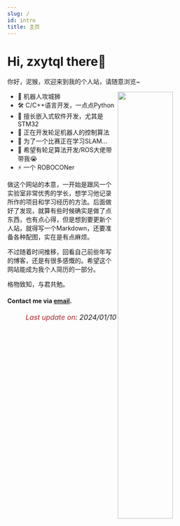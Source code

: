 ```yaml
---
slug: /
id: intro
title: 主页
---
```


# Hi, zxytql there👋

你好，泥猴，欢迎来到我的个人站，请随意浏览~

<a href = "https://github.com/zxytql">
    <img align="right" width="50%" src="https://github-readme-stats.vercel.app/api?username=zxytql&show_icons=true&rank_icon=github&theme=swift&count_private=true&hide=prs" />
</a>

- 👾 机器人攻城狮
- 🛠️ C/C++语言开发，一点点Python
- 🔬 擅长嵌入式软件开发，尤其是STM32
- 🔭 正在开发轮足机器人的控制算法
- 🌱 为了一个比赛正在学习SLAM...
- 🤔 希望有轮足算法开发/ROS大佬带带我😭
- ⚡ 一个 ROBOCONer

<!-- <br/>
<div align="center"> 
  <img src="https://vbr.wocr.tk/badge?page_id=zxytql&lcolor=fff&color=000&style=for-the-badge&logo=Github&logoColor=181717&hit=false&text=Github" /> 
  <img src="https://vbr.wocr.tk/badge?page_id=zxytql.top&lcolor=fff&color=000&style=for-the-badge&logo=apache spark&logoColor=E25A1C&text=zxytql.top" /> 
  <br/>
</div>
<br/> -->

做这个网站的本意，一开始是跟风一个实验室非常优秀的学长，想学习他记录所作的项目和学习经历的方法。后面做好了发现，就算有些时候确实是做了点东西，也有点心得，但是想到要更新个人站，就得写一个Markdown，还要准备各种配图，实在是有点麻烦。


不过随着时间推移，回看自己前些年写的博客，还是有很多感慨的。希望这个网站能成为我个人简历的一部分。


格物致知，与君共勉。


#### Contact me via [email](mailto:iszhouxy@gmail.com).

<p align="right"><i> <font size="3"><font color = "brown">Last update on</font>: 2024/01/10 </font></i></p>


